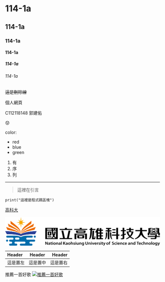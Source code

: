 # 114-1a
## 114-1a
### 114-1a
#### 114-1a
##### 114-1a
###### 114-1a
~~這是刪除線~~

個人網頁

C112118148 郭建佑

😟

color:
- red
- blue
- green
1. 有
2. 序
3. 列

---


>這裡在引言

```
print("這裡是程式碼區塊")
```

[高科大](https://www.nkust.edu.tw/)

![nkust](nkust.png)

| Header | Header | Header |
|:---|:---:|---:|
| 這是置左 | 這是置中 | 這是置右 |

推薦一首好歌
[![推薦一首好歌](https://www.shazam.com/mkimage/image/thumb/Music211/v4/9c/18/65/9c1865ac-1b1a-e4a9-7926-9dc38cf486cb/25UM1IM26043.rgb.jpg/375x375bb.webp)](https://www.youtube.com/watch?v=ugxi0U3MwNs&list=RDugxi0U3MwNs&start_radio=1 "標題")
 
